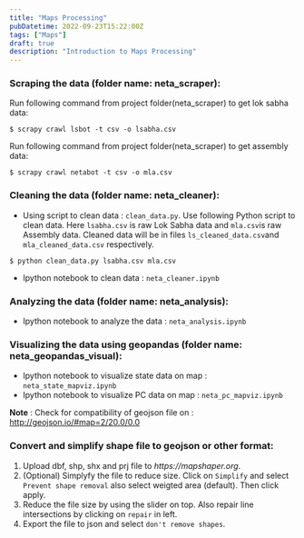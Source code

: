 ```yaml
---
title: "Maps Processing"
pubDatetime: 2022-09-23T15:22:00Z
tags: ["Maps"]
draft: true
description: "Introduction to Maps Processing"
---
```


### Scraping the data (folder name: neta_scraper):

Run following command from project folder(neta_scraper) to get lok sabha data:

```shell
$ scrapy crawl lsbot -t csv -o lsabha.csv
```

Run following command from project folder(neta_scraper) to get assembly data:

```shell
$ scrapy crawl netabot -t csv -o mla.csv
```

### Cleaning the data (folder name: neta_cleaner):

- Using script to clean data : `clean_data.py`. Use following Python script to clean data. Here `lsabha.csv` is raw Lok Sabha data and `mla.csv`is raw Assembly data. Cleaned data will be in files `ls_cleaned_data.csv`and `mla_cleaned_data.csv` respectively.

```shell
$ python clean_data.py lsabha.csv mla.csv
```

- Ipython notebook to clean data : `neta_cleaner.ipynb`

### Analyzing the data (folder name: neta_analysis):

- Ipython notebook to analyze the data : `neta_analysis.ipynb`

### Visualizing the data using geopandas (folder name: neta_geopandas_visual):

- Ipython notebook to visualize state data on map : `neta_state_mapviz.ipynb`
- Ipython notebook to visualize PC data on map : `neta_pc_mapviz.ipynb`

**Note** : Check for compatibility of geojson file on : http://geojson.io/#map=2/20.0/0.0

### Convert and simplify shape file to geojson or other format:

1. Upload dbf, shp, shx and prj file to _https://mapshaper.org_.
2. (Optional) Simplyfy the file to reduce size. Click on `Simplify` and select `Prevent shape removal` also select weigted area (default). Then click apply.
3. Reduce the file size by using the slider on top. Also repair line intersections by clicking on `repair` in left.
4. Export the file to json and select `don't remove shapes`.

